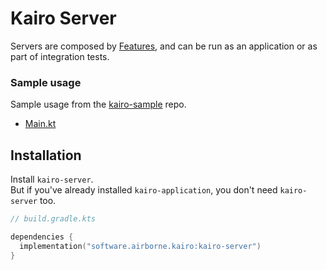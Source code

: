 # Kairo Server

Servers are composed by [Features](../kairo-feature),
and can be run as an application or as part of integration tests.

### Sample usage

Sample usage from the [kairo-sample](https://github.com/hudson155/kairo-sample) repo.

- [Main.kt](https://github.com/hudson155/kairo-sample/blob/main/src/main/kotlin/kairoSample/Main.kt)

## Installation

Install `kairo-server`.\
But if you've already installed `kairo-application`,
you don't need `kairo-server` too.

```kotlin
// build.gradle.kts

dependencies {
  implementation("software.airborne.kairo:kairo-server")
}
```

